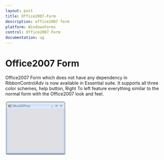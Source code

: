 ```yaml
---
layout: post
title: Office2007-Form
description: office2007 form
platform: WindowsForms
control: Office2007 Form
documentation: ug
---
```


# Office2007 Form

Office2007 Form which does not have any dependency in RibbonControlAdv is now available in Essential suite. It supports all three color schemes, help button, Right To left feature everything similar to the normal form with the Office2007 look and feel.

![](Office2007-Form_images/Office2007-Form_img1.jpeg)